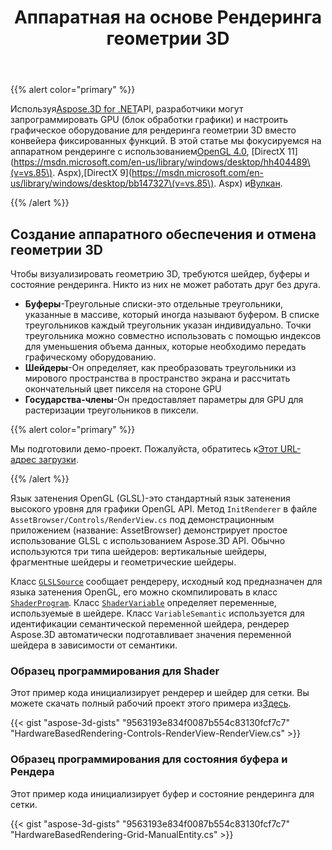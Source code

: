 ﻿---
title: Аппаратная на основе Рендеринга геометрии 3D
type: docs
weight: 30
url: /ru/net/hardware-based-rendering-of-3d-geometry/
description: Используя Aspose.3D for .NET API, разработчики могут запрограммировать графический процессор (блок обработки графики) и настроить графическое оборудование для рендеринга геометрии 3D вместо конвейера фиксированных функций.
---
{{% alert color="primary" %}}

Используя[Aspose.3D for .NET](https://products.aspose.com/3d/net/)API, разработчики могут запрограммировать GPU (блок обработки графики) и настроить графическое оборудование для рендеринга геометрии 3D вместо конвейера фиксированных функций. В этой статье мы фокусируемся на аппаратном рендеринге с использованием[OpenGL 4.0](https://www.opengl.org/sdk/docs/man/html/glEnable.xhtml), [DirectX 11](https://msdn.microsoft.com/en-us/library/windows/desktop/hh404489\(v=vs.85\). Aspx),[DirectX 9](https://msdn.microsoft.com/en-us/library/windows/desktop/bb147327\(v=vs.85\). Aspx) и[Вулкан](https://www.khronos.org/registry/vulkan/specs/1.0/xhtml/vkspec.html#VkPipelineRasterizationStateCreateInfo).

{{% /alert %}}
## **Создание аппаратного обеспечения и отмена геометрии 3D**
Чтобы визуализировать геометрию 3D, требуются шейдер, буферы и состояние рендеринга. Никто из них не может работать друг без друга.

- **Буферы**-Треугольные списки-это отдельные треугольники, указанные в массиве, который иногда называют буфером. В списке треугольников каждый треугольник указан индивидуально. Точки треугольника можно совместно использовать с помощью индексов для уменьшения объема данных, которые необходимо передать графическому оборудованию.
- **Шейдеры**-Он определяет, как преобразовать треугольники из мирового пространства в пространство экрана и рассчитать окончательный цвет пикселя на стороне GPU
- **Государства-члены**-Он предоставляет параметры для GPU для растеризации треугольников в пиксели.

{{% alert color="primary" %}}

Мы подготовили демо-проект. Пожалуйста, обратитесь к[Этот URL-адрес загрузки](https://github.com/aspose-3d/Aspose.3D-for-.NET/tree/master/HardwareBasedRendering).

{{% /alert %}}

Язык затенения OpenGL (GLSL)-это стандартный язык затенения высокого уровня для графики OpenGL API. Метод `InitRenderer` в файле `AssetBrowser/Controls/RenderView.cs` под демонстрационным приложением (название: AssetBrowser) демонстрирует простое использование GLSL с использованием Aspose.3D API. Обычно используются три типа шейдеров: вертикальные шейдеры, фрагментные шейдеры и геометрические шейдеры.

Класс [`GLSLSource`](https://reference.aspose.com/3d/net/aspose.threed.render/glslsource) сообщает рендереру, исходный код предназначен для языка затенения OpenGL, его можно скомпилировать в класс [`ShaderProgram`](https://reference.aspose.com/3d/net/aspose.threed.render/shaderprogram). Класс [`ShaderVariable`](https://reference.aspose.com/3d/net/aspose.threed.render/shadervariable) определяет переменные, используемые в шейдере. Класс `VariableSemantic` используется для идентификации семантической переменной шейдера, рендерер Aspose.3D автоматически подготавливает значения переменной шейдера в зависимости от семантики.
### **Образец программирования для Shader**
Этот пример кода инициализирует рендерер и шейдер для сетки. Вы можете скачать полный рабочий проект этого примера из[Здесь](https://github.com/aspose-3d/Aspose.3D-for-.NET/tree/master/HardwareBasedRendering).

{{< gist "aspose-3d-gists" "9563193e834f0087b554c83130fcf7c7" "HardwareBasedRendering-Controls-RenderView-RenderView.cs" >}}
### **Образец программирования для состояния буфера и Рендера**
Этот пример кода инициализирует буфер и состояние рендеринга для сетки.

{{< gist "aspose-3d-gists" "9563193e834f0087b554c83130fcf7c7" "HardwareBasedRendering-Grid-ManualEntity.cs" >}}
